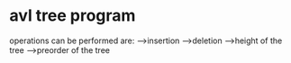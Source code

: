 # avl tree program
operations can be performed are:
-->insertion
-->deletion
-->height of the tree
-->preorder of the tree

